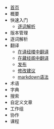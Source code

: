 * [首页](readme.md)
* 概要
* 快速入门
	* [逐词解析](quickstart/wbw.md)
* 版本管理
* 逐词解析
* 翻译
	* [在译经楼中翻译](translation/work_in_studio.md)
	* [在藏经阁中翻译](translation/work_in_lib.md)  
	* [发布](translation/publish.md)
	* [修改建议](translation/pr.md)
	* [markdown语法](translation/markdown.md)
* 术语
* 字典
* 搜索
* 自定义文章
* 工作组
* 协作
* 课程
